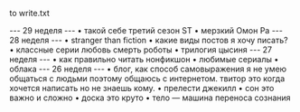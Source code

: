 ﻿to write.txt

--- 29 неделя ---
• такой себе третий сезон ST
• мерзкий Омон Ра
--- 28 неделя ---
• stranger than fiction
• какие виды постов я хочу писать?
• классные серии любовь смерть роботы
• трилогия цысиня
--- 27 неделя ---
• как правильно читать нонфикшон
• любимые сериалы
• облака
--- 26 неделя ---
• блог, как способ самовыражения
	я не умею общаться с людьми поэтому общаюсь с интернетом.
	твитор это когда хочется написать но не знаешь кому.
• прелести джекилл
• сон это важно и сложно
• доска это круто
• тело — машина переноса сознания
